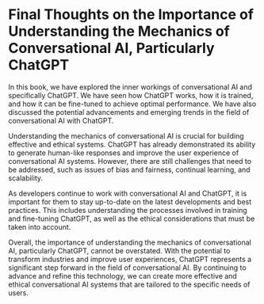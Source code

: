 Final Thoughts on the Importance of Understanding the Mechanics of Conversational AI, Particularly ChatGPT
======================================================================================================================

In this book, we have explored the inner workings of conversational AI and specifically ChatGPT. We have seen how ChatGPT works, how it is trained, and how it can be fine-tuned to achieve optimal performance. We have also discussed the potential advancements and emerging trends in the field of conversational AI with ChatGPT.

Understanding the mechanics of conversational AI is crucial for building effective and ethical systems. ChatGPT has already demonstrated its ability to generate human-like responses and improve the user experience of conversational AI systems. However, there are still challenges that need to be addressed, such as issues of bias and fairness, continual learning, and scalability.

As developers continue to work with conversational AI and ChatGPT, it is important for them to stay up-to-date on the latest developments and best practices. This includes understanding the processes involved in training and fine-tuning ChatGPT, as well as the ethical considerations that must be taken into account.

Overall, the importance of understanding the mechanics of conversational AI, particularly ChatGPT, cannot be overstated. With the potential to transform industries and improve user experiences, ChatGPT represents a significant step forward in the field of conversational AI. By continuing to advance and refine this technology, we can create more effective and ethical conversational AI systems that are tailored to the specific needs of users.
